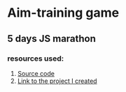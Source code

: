 # Aim-training game

## 5 days JS marathon

### resources used:
1. [Source code](https://www.youtube.com/channel/UCg8ss4xW9jASrqWGP30jXiw)
2. [Link to the project I created](https://verson-tech.github.io/aim-training-game/)
